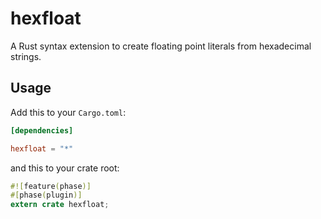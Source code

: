# hexfloat

A Rust syntax extension to create floating point literals from hexadecimal strings.

## Usage

Add this to your `Cargo.toml`:

```toml
[dependencies]

hexfloat = "*"
```

and this to your crate root:

```rust
#![feature(phase)]
#[phase(plugin)]
extern crate hexfloat;
```
